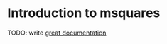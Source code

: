 # Introduction to msquares

TODO: write [great documentation](http://jacobian.org/writing/what-to-write/)
